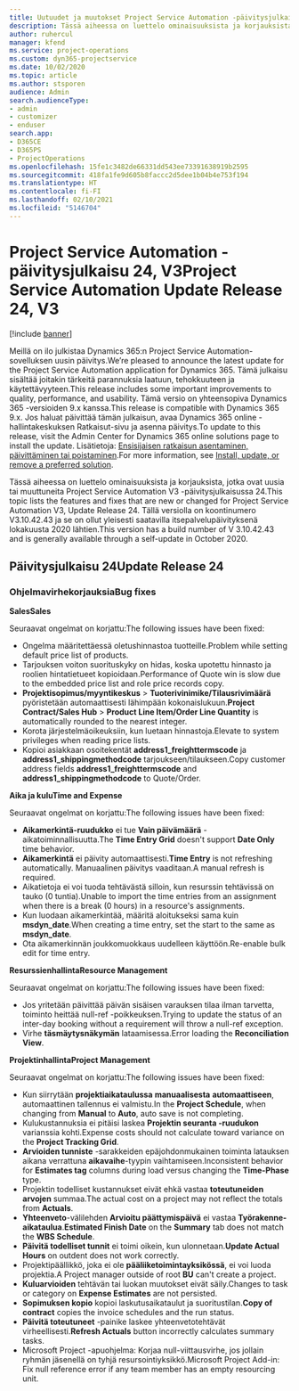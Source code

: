 ```yaml
---
title: Uutuudet ja muutokset Project Service Automation -päivitysjulkaisussa 24, V3
description: Tässä aiheessa on luettelo ominaisuuksista ja korjauksista, jotka ovat käytettävissä Project Service Automation -päivitysjulkaisussa 24, V3.
author: ruhercul
manager: kfend
ms.service: project-operations
ms.custom: dyn365-projectservice
ms.date: 10/02/2020
ms.topic: article
ms.author: stsporen
audience: Admin
search.audienceType:
- admin
- customizer
- enduser
search.app:
- D365CE
- D365PS
- ProjectOperations
ms.openlocfilehash: 15fe1c3482de66331dd543ee73391638919b2595
ms.sourcegitcommit: 418fa1fe9d605b8faccc2d5dee1b04b4e753f194
ms.translationtype: HT
ms.contentlocale: fi-FI
ms.lasthandoff: 02/10/2021
ms.locfileid: "5146704"
---
```

# <a name="project-service-automation-update-release-24-v3"></a><span data-ttu-id="dee6c-103">Project Service Automation -päivitysjulkaisu 24, V3</span><span class="sxs-lookup"><span data-stu-id="dee6c-103">Project Service Automation Update Release 24, V3</span></span>

[!include [banner](../includes/psa-now-project-operations.md)]

<span data-ttu-id="dee6c-104">Meillä on ilo julkistaa Dynamics 365:n Project Service Automation-sovelluksen uusin päivitys.</span><span class="sxs-lookup"><span data-stu-id="dee6c-104">We’re pleased to announce the latest update for the Project Service Automation application for Dynamics 365.</span></span> <span data-ttu-id="dee6c-105">Tämä julkaisu sisältää joitakin tärkeitä parannuksia laatuun, tehokkuuteen ja käytettävyyteen.</span><span class="sxs-lookup"><span data-stu-id="dee6c-105">This release includes some important improvements to quality, performance, and usability.</span></span> <span data-ttu-id="dee6c-106">Tämä versio on yhteensopiva Dynamics 365 -versioiden 9.x kanssa.</span><span class="sxs-lookup"><span data-stu-id="dee6c-106">This release is compatible with Dynamics 365 9.x.</span></span> <span data-ttu-id="dee6c-107">Jos haluat päivittää tämän julkaisun, avaa Dynamics 365 online -hallintakeskuksen Ratkaisut-sivu ja asenna päivitys.</span><span class="sxs-lookup"><span data-stu-id="dee6c-107">To update to this release, visit the Admin Center for Dynamics 365 online solutions page to install the update.</span></span> <span data-ttu-id="dee6c-108">Lisätietoja: [Ensisijaisen ratkaisun asentaminen, päivittäminen tai poistaminen](https://docs.microsoft.com/power-platform/admin/install-remove-preferred-solution).</span><span class="sxs-lookup"><span data-stu-id="dee6c-108">For more information, see [Install, update, or remove a preferred solution](https://docs.microsoft.com/power-platform/admin/install-remove-preferred-solution).</span></span>

<span data-ttu-id="dee6c-109">Tässä aiheessa on luettelo ominaisuuksista ja korjauksista, jotka ovat uusia tai muuttuneita Project Service Automation V3 -päivitysjulkaisussa 24.</span><span class="sxs-lookup"><span data-stu-id="dee6c-109">This topic lists the features and fixes that are new or changed for Project Service Automation V3, Update Release 24.</span></span> <span data-ttu-id="dee6c-110">Tällä versiolla on koontinumero V3.10.42.43 ja se on ollut yleisesti saatavilla itsepalvelupäivityksenä lokakuusta 2020 lähtien.</span><span class="sxs-lookup"><span data-stu-id="dee6c-110">This version has a build number of V 3.10.42.43 and is generally available through a self-update in October 2020.</span></span>

## <a name="update-release-24"></a><span data-ttu-id="dee6c-111">Päivitysjulkaisu 24</span><span class="sxs-lookup"><span data-stu-id="dee6c-111">Update Release 24</span></span>

### <a name="bug-fixes"></a><span data-ttu-id="dee6c-112">Ohjelmavirhekorjauksia</span><span class="sxs-lookup"><span data-stu-id="dee6c-112">Bug fixes</span></span>

<span data-ttu-id="dee6c-113">**Sales**</span><span class="sxs-lookup"><span data-stu-id="dee6c-113">**Sales**</span></span>

<span data-ttu-id="dee6c-114">Seuraavat ongelmat on korjattu:</span><span class="sxs-lookup"><span data-stu-id="dee6c-114">The following issues have been fixed:</span></span>

- <span data-ttu-id="dee6c-115">Ongelma määritettäessä oletushinnastoa tuotteille.</span><span class="sxs-lookup"><span data-stu-id="dee6c-115">Problem while setting default price list of products.</span></span>
- <span data-ttu-id="dee6c-116">Tarjouksen voiton suorituskyky on hidas, koska upotettu hinnasto ja roolien hintatietueet kopioidaan.</span><span class="sxs-lookup"><span data-stu-id="dee6c-116">Performance of Quote win is slow due to the embedded price list and role price records copy.</span></span>
- <span data-ttu-id="dee6c-117">**Projektisopimus/myyntikeskus** > **Tuoterivinimike/Tilausrivimäärä** pyöristetään automaattisesti lähimpään kokonaislukuun.</span><span class="sxs-lookup"><span data-stu-id="dee6c-117">**Project Contract/Sales Hub** > **Product Line Item/Order Line Quantity** is automatically rounded to the nearest integer.</span></span>
- <span data-ttu-id="dee6c-118">Korota järjestelmäoikeuksiin, kun luetaan hinnastoja.</span><span class="sxs-lookup"><span data-stu-id="dee6c-118">Elevate to system privileges when reading price lists.</span></span>
- <span data-ttu-id="dee6c-119">Kopioi asiakkaan osoitekentät **address1_freighttermscode** ja **address1_shippingmethodcode** tarjoukseen/tilaukseen.</span><span class="sxs-lookup"><span data-stu-id="dee6c-119">Copy customer address fields **address1_freighttermscode** and **address1_shippingmethodcode** to Quote/Order.</span></span> 


<span data-ttu-id="dee6c-120">**Aika ja kulu**</span><span class="sxs-lookup"><span data-stu-id="dee6c-120">**Time and Expense**</span></span>

<span data-ttu-id="dee6c-121">Seuraavat ongelmat on korjattu:</span><span class="sxs-lookup"><span data-stu-id="dee6c-121">The following issues have been fixed:</span></span>

- <span data-ttu-id="dee6c-122">**Aikamerkintä-ruudukko** ei tue **Vain päivämäärä** -aikatoiminnallisuutta.</span><span class="sxs-lookup"><span data-stu-id="dee6c-122">The **Time Entry Grid** doesn't support **Date Only** time behavior.</span></span>
- <span data-ttu-id="dee6c-123">**Aikamerkintä** ei päivity automaattisesti.</span><span class="sxs-lookup"><span data-stu-id="dee6c-123">**Time Entry** is not refreshing automatically.</span></span> <span data-ttu-id="dee6c-124">Manuaalinen päivitys vaaditaan.</span><span class="sxs-lookup"><span data-stu-id="dee6c-124">A manual refresh is required.</span></span>
- <span data-ttu-id="dee6c-125">Aikatietoja ei voi tuoda tehtävästä silloin, kun resurssin tehtävissä on tauko (0 tuntia).</span><span class="sxs-lookup"><span data-stu-id="dee6c-125">Unable to import the time entries from an assignment when there is a break (0 hours) in a resource's assignments.</span></span>
- <span data-ttu-id="dee6c-126">Kun luodaan aikamerkintää, määritä aloitukseksi sama kuin **msdyn_date**.</span><span class="sxs-lookup"><span data-stu-id="dee6c-126">When creating a time entry, set the start to the same as **msdyn_date**.</span></span>
- <span data-ttu-id="dee6c-127">Ota aikamerkinnän joukkomuokkaus uudelleen käyttöön.</span><span class="sxs-lookup"><span data-stu-id="dee6c-127">Re-enable bulk edit for time entry.</span></span>

<span data-ttu-id="dee6c-128">**Resurssienhallinta**</span><span class="sxs-lookup"><span data-stu-id="dee6c-128">**Resource Management**</span></span>

<span data-ttu-id="dee6c-129">Seuraavat ongelmat on korjattu:</span><span class="sxs-lookup"><span data-stu-id="dee6c-129">The following issues have been fixed:</span></span>

- <span data-ttu-id="dee6c-130">Jos yritetään päivittää päivän sisäisen varauksen tilaa ilman tarvetta, toiminto heittää null-ref -poikkeuksen.</span><span class="sxs-lookup"><span data-stu-id="dee6c-130">Trying to update the status of an inter-day booking without a requirement will throw a null-ref exception.</span></span>
- <span data-ttu-id="dee6c-131">Virhe **täsmäytysnäkymän** lataamisessa.</span><span class="sxs-lookup"><span data-stu-id="dee6c-131">Error loading the **Reconciliation View**.</span></span>


<span data-ttu-id="dee6c-132">**Projektinhallinta**</span><span class="sxs-lookup"><span data-stu-id="dee6c-132">**Project Management**</span></span>

<span data-ttu-id="dee6c-133">Seuraavat ongelmat on korjattu:</span><span class="sxs-lookup"><span data-stu-id="dee6c-133">The following issues have been fixed:</span></span>

- <span data-ttu-id="dee6c-134">Kun siirrytään **projektiaikataulussa** **manuaalisesta** **automaattiseen**, automaattinen tallennus ei valmistu.</span><span class="sxs-lookup"><span data-stu-id="dee6c-134">In the **Project Schedule**, when changing from **Manual** to **Auto**, auto save is not completing.</span></span>
- <span data-ttu-id="dee6c-135">Kulukustannuksia ei pitäisi laskea **Projektin seuranta -ruudukon** varianssia kohti.</span><span class="sxs-lookup"><span data-stu-id="dee6c-135">Expense costs should not calculate toward variance on the **Project Tracking Grid**.</span></span>
- <span data-ttu-id="dee6c-136">**Arvioiden tunniste** -sarakkeiden epäjohdonmukainen toiminta latauksen aikana verrattuna **aikavaihe**-tyypin vaihtamiseen.</span><span class="sxs-lookup"><span data-stu-id="dee6c-136">Inconsistent behavior for **Estimates tag** columns during load versus changing the **Time-Phase** type.</span></span>
- <span data-ttu-id="dee6c-137">Projektin todelliset kustannukset eivät ehkä vastaa **toteutuneiden arvojen** summaa.</span><span class="sxs-lookup"><span data-stu-id="dee6c-137">The actual cost on a project may not reflect the totals from **Actuals**.</span></span>
- <span data-ttu-id="dee6c-138">**Yhteenveto**-välilehden **Arvioitu päättymispäivä** ei vastaa **Työrakenne-aikataulua**.</span><span class="sxs-lookup"><span data-stu-id="dee6c-138">**Estimated Finish Date** on the **Summary** tab does not match the **WBS Schedule**.</span></span>
- <span data-ttu-id="dee6c-139">**Päivitä todelliset tunnit** ei toimi oikein, kun ulonnetaan.</span><span class="sxs-lookup"><span data-stu-id="dee6c-139">**Update Actual Hours** on outdent does not work correctly.</span></span>
- <span data-ttu-id="dee6c-140">Projektipäällikkö, joka ei ole **pääliiketoimintayksikössä**, ei voi luoda projektia.</span><span class="sxs-lookup"><span data-stu-id="dee6c-140">A Project manager outside of root **BU** can't create a project.</span></span>
- <span data-ttu-id="dee6c-141">**Kuluarvioiden** tehtävän tai luokan muutokset eivät säily.</span><span class="sxs-lookup"><span data-stu-id="dee6c-141">Changes to task or category on **Expense Estimates** are not persisted.</span></span>
- <span data-ttu-id="dee6c-142">**Sopimuksen kopio** kopioi laskutusaikataulut ja suoritustilan.</span><span class="sxs-lookup"><span data-stu-id="dee6c-142">**Copy of contract** copies the invoice schedules and the run status.</span></span>
- <span data-ttu-id="dee6c-143">**Päivitä toteutuneet** -painike laskee yhteenvetotehtävät virheellisesti.</span><span class="sxs-lookup"><span data-stu-id="dee6c-143">**Refresh Actuals** button incorrectly calculates summary tasks.</span></span>
- <span data-ttu-id="dee6c-144">Microsoft Project -apuohjelma: Korjaa null-viittausvirhe, jos jollain ryhmän jäsenellä on tyhjä resursointiyksikkö.</span><span class="sxs-lookup"><span data-stu-id="dee6c-144">Microsoft Project Add-in: Fix null reference error if any team member has an empty resourcing unit.</span></span>

